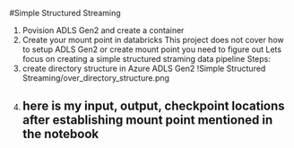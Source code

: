 #Simple Structured Streaming
1. Povision ADLS Gen2 and create a container
2. Create your mount point in databricks
This project does not cover how to setup ADLS Gen2 or create mount point you need to figure out
Lets focus on creating a simple structured straming data pipeline
Steps:
1. create directory structure in Azure ADLS Gen2
!Simple Structured Streaming/over_directory_structure.png
2. here is my input, output, checkpoint locations after establishing mount point mentioned in the notebook
   -
   
